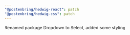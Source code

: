 ```yaml
---
"@postenbring/hedwig-react": patch
"@postenbring/hedwig-css": patch
---
```


Renamed package Dropdown to Select, added some styling
